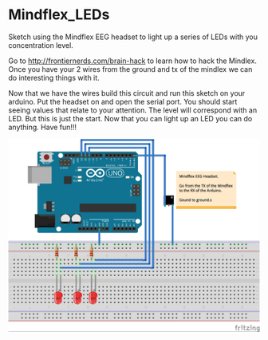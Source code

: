 # Mindflex_LEDs
Sketch using the Mindflex EEG headset to light up a series of LEDs with you concentration level.

Go to http://frontiernerds.com/brain-hack to learn how to hack the Mindlex. Once you have your 2 wires from the ground and tx of the mindlex we can do interesting things with it. 

Now that we have the wires build this circuit and run this sketch on your arduino. Put the headset on and open the serial port. You should start seeing values that relate to your attention. The level will correspond with an LED. But this is just the start. Now that you can light up an LED you can do anything. Have fun!!! 

![Fritzing for Mindflex lighting LEDs](https://raw.githubusercontent.com/dplumly/Mindflex_LEDs/master/readme_img/Mindflex_LEDs.jpg)



